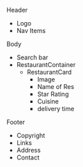  Header
   - Logo
   - Nav Items

Body
   - Search bar
   -  RestaurantContainer 
      - RestaurantCard 
        - Image 
        - Name of Res
        - Star Rating
        - Cuisine
        - delivery time

Footer
   -  Copyright
   -  Links
   -  Address
   -  Contact
